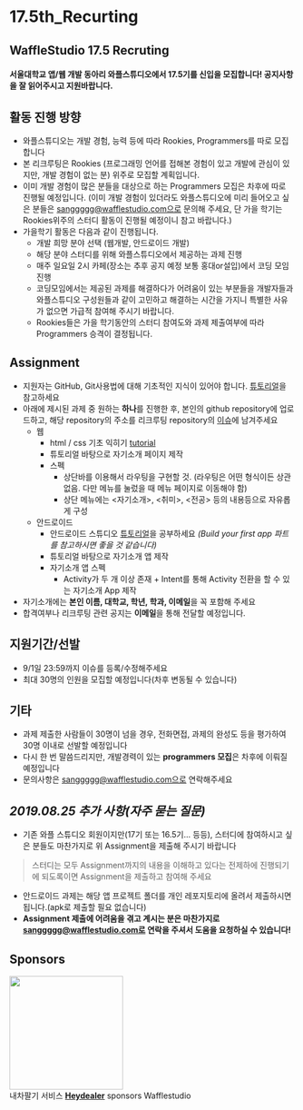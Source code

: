 # 17.5th_Recurting

## WaffleStudio 17.5 Recruting

#### 서울대학교 앱/웹 개발 동아리 와플스튜디오에서 17.5기를 신입을 모집합니다! 공지사항을 잘 읽어주시고 지원바랍니다.

## 활동 진행 방향
- 와플스튜디오는 개발 경험, 능력 등에 따라 Rookies, Programmers를 따로 모집합니다
- 본 리크루팅은 Rookies (프로그래밍 언어를 접해본 경험이 있고 개발에 관심이 있지만, 개발 경험이 없는 분) 위주로 모집할 계획입니다.
- 이미 개발 경험이 많은 분들을 대상으로 하는 Programmers 모집은 차후에 따로 진행될 예정입니다. 
(이미 개발 경험이 있더라도 와플스튜디오에 미리 들어오고 싶은 분들은 sanggggg@wafflestudio.com으로 문의해 주세요, 단 가을 학기는 Rookies위주의 스터디 활동이 진행될 예정이니 참고 바랍니다.)
- 가을학기 활동은 다음과 같이 진행됩니다.
    * 개발 희망 분야 선택 (웹개발, 안드로이드 개발)
    * 해당 분야 스터디를 위해 와플스튜디오에서 제공하는 과제 진행
    * 매주 일요일 2시 카페(장소는 추후 공지 예정 보통 홍대or설입)에서 코딩 모임 진행
    * 코딩모임에서는 제공된 과제를 해결하다가 어려움이 있는 부분들을 개발자들과 와플스튜디오 구성원들과 같이 고민하고 해결하는 시간을 가지니 특별한 사유가 없으면 가급적 참여해 주시기 바랍니다.
    * Rookies들은 가을 학기동안의 스터디 참여도와 과제 제출여부에 따라 Programmers 승격이 결정됩니다.

## Assignment
- 지원자는 GitHub, Git사용법에 대해 기초적인 지식이 있어야 합니다. [튜토리얼](https://rogerdudler.github.io/git-guide/index.ko.html)을 참고하세요
- 아래에 제시된 과제 중 원하는 **하나**를 진행한 후, 본인의 github repository에 업로드하고, 해당 repository의 주소를 리크루팅 repository의 [이슈](https://github.com/wafflestudio/17.5th_Recruting/issues)에 남겨주세요
	* 웹
		- html / css 기초 익히기 [tutorial](https://www.w3schools.com/html/default.asp)
		- 튜토리얼 바탕으로 자기소개 페이지 제작
		- 스펙
			- 상단바를 이용해서 라우팅을 구현할 것. (라우팅은 어떤 형식이든 상관없음. 다만 메뉴를 눌렀을 때 메뉴 페이지로 이동해야 함)
			- 상단 메뉴에는 <자기소개>, <취미>, <전공> 등의 내용등으로 자유롭게 구성
	* 안드로이드
		- 안드로이드 스튜디오 [튜토리얼](https://developer.android.com/guide?hl=ko)을 공부하세요 *(Build your first app 파트를 참고하시면 좋을 것 같습니다)*
		- 튜토리얼 바탕으로 자기소개 앱 제작 
		- 자기소개 앱 스펙
			- Activity가 두 개 이상 존재 + Intent를 통해 Activity 전환을 할 수 있는 자기소개 App 제작
- 자기소개에는 **본인 이름, 대학교, 학년, 학과, 이메일**을 꼭 포함해 주세요
- 합격여부나 리크루팅 관련 공지는 **이메일**을 통해 전달할 예정입니다.
  
  
## 지원기간/선발
* 9/1일 23:59까지 이슈를 등록/수정해주세요
* 최대 30명의 인원을 모집할 예정입니다(차후 변동될 수 있습니다)

## 기타
* 과제 제출한 사람들이 30명이 넘을 경우, 전화면접, 과제의 완성도 등을 평가하여 30명 이내로 선발할 예정입니다
* 다시 한 번 말씀드리지만, 개발경력이 있는 **programmers 모집**은 차후에 이뤄질 예정입니다
* 문의사항은 sanggggg@wafflestudio.com으로 연락해주세요

## _2019.08.25 추가 사항(자주 묻는 질문)_
* 기존 와플 스튜디오 회원이지만(17기 또는 16.5기... 등등), 스터디에 참여하시고 싶은 분들도 마찬가지로 위 Assignment을 제출해 주시기 바랍니다
> 스터디는 모두 Assignment까지의 내용을 이해하고 있다는 전제하에 진행되기에 되도록이면 Assignment을 제출하고 참여해 주세요
* 안드로이드 과제는 해당 앱 프로젝트 폴더를 개인 레포지토리에 올려서 제출하시면 됩니다.(apk로 제출할 필요 없습니다)
* **Assignment 제출에 어려움을 겪고 계시는 분은 마찬가지로 sanggggg@wafflestudio.com로 연락을 주셔서 도움을 요청하실 수 있습니다!**

## Sponsors
<image src="src/heydealerlogo.png" width="200"> <br>
내차팔기 서비스 **[Heydealer](http://www.heydealer.co.kr/)** sponsors Wafflestudio

